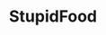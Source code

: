 ---
title: StupidFood
crosslinks:
- FoodPorn
- shittyfoodporn
- CasualUK
- WeWantPlates
- WTF
- wankers
- food
- ProductPorn
- Charcuterie
- BeansInThings
- pics
- MildRedditDrama
- gifs
- iamveryculinary
---